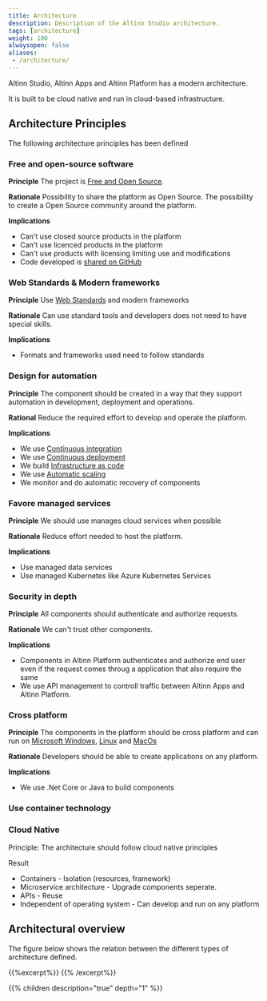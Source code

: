 ```yaml
---
title: Architecture
description: Description of the Altinn Studio architecture.
tags: [architecture]
weight: 100
alwaysopen: false
aliases:
 - /architecture/
---
```

Altinn Studio, Altinn Apps and Altinn Platform has a modern architecture. 

It is built to be cloud native and run in cloud-based infrastructure. 

## Architecture Principles
The following architecture principles has been defined

### Free and open-source software
**Principle** 
The project is [Free and Open Source](https://en.wikipedia.org/wiki/Free_and_open-source_software).  

**Rationale**
Possibility to share the platform as Open Source. The possibility to create a Open Source community around the platform.

**Implications** 
- Can't use closed source products in the platform
- Can't use licenced products in the platform
- Can't use products with licensing limiting use and modifications
- Code developed is [shared on GitHub](https://github.com/Altinn/altinn-studio)

### Web Standards & Modern frameworks
**Principle** 
Use [Web Standards](https://en.wikipedia.org/wiki/Web_standards) and modern frameworks

**Rationale**
Can use standard tools and developers does not need to have special skills.

**Implications** 
- Formats and frameworks used need to follow standards

### Design for automation
**Principle**
The component should be created in a way that they support automation in development, deployment and operations.

**Rational**
Reduce the required effort to develop and operate the platform. 

**Implications**
* We use [Continuous integration](https://en.wikipedia.org/wiki/Continuous_integration)
* We use [Continuous deployment](https://en.wikipedia.org/wiki/Continuous_deployment)
* We build [Infrastructure as code](https://en.wikipedia.org/wiki/Infrastructure_as_code)
* We use [Automatic scaling](https://en.wikipedia.org/wiki/Autoscaling)
* We monitor and do automatic recovery of components

### Favore managed services
**Principle**
We should use manages cloud services when possible

**Rationale**
Reduce effort needed to host the platform. 

**Implications**
* Use managed data services
* Use managed Kubernetes like Azure Kubernetes Services 

### Security in depth
**Principle** 
All components should authenticate and authorize requests.

**Rationale**
We can't trust other components. 

**Implications**
- Components in Altinn Platform authenticates and authorize end user even if the request comes throug a application that also require the same
- We use API management to controll traffic between Altinn Apps and Altinn Platform. 

### Cross platform
**Principle**
The components in the platform should be cross platform and can run on [Microsoft Windows](https://en.wikipedia.org/wiki/Microsoft_Windows), [Linux](https://en.wikipedia.org/wiki/Linux) and [MacOs](https://en.wikipedia.org/wiki/MacOS)

**Rationale**
Developers should be able to create applications on any platform. 

**Implications**
* We use .Net Core or Java to build components



### Use container technology


### Cloud Native
Principle: 
The architecture should follow cloud native principles

Result 

* Containers - Isolation (resources, framework)
* Microservice architecture - Upgrade components seperate. 
* APIs - Reuse
* Independent of operating system - Can develop and run on any platform

## Architectural overview
The figure below shows the relation between the different types of architecture defined.

{{%excerpt%}}
<object data="/architecture/architectureoverview.svg" type="image/svg+xml" style="width: 100%; max-width: 1000px"></object>
{{% /excerpt%}}

{{% children description="true" depth="1" %}}
